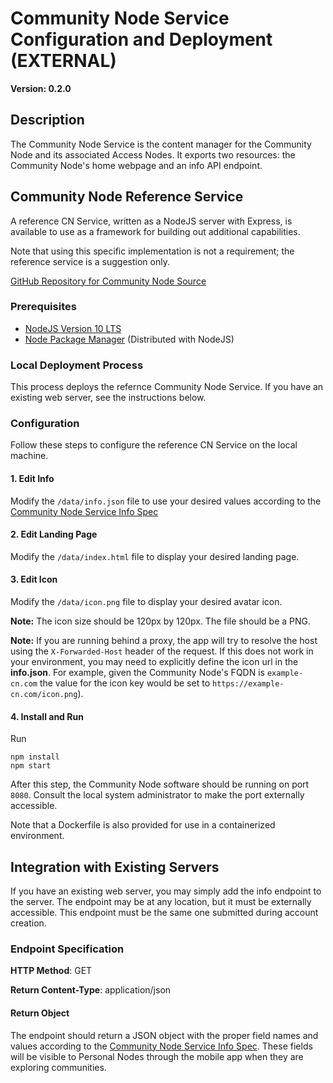 # Community Node Service Configuration and Deployment (EXTERNAL)

**Version: 0.2.0**

## Description

The Community Node Service is the content manager for the Community Node and its associated Access Nodes. It exports two resources: the Community Node's home webpage and an info API endpoint. 

## Community Node Reference Service

A reference CN Service, written as a NodeJS server with Express, is available to use as a framework for building out additional capabilities. 

Note that using this specific implementation is not a requirement; the reference service is a suggestion only. 

[GitHub Repository for Community Node Source](https://github.com/opespe/cn-service-reference.git)

### Prerequisites

- [NodeJS Version 10 LTS](https://nodejs.org/en/)
- [Node Package Manager](https://www.npmjs.com/) (Distributed with NodeJS)

### Local Deployment Process 

This process deploys the refernce Community Node Service. If you have an existing web server, see the instructions below. 

### Configuration

Follow these steps to configure the reference CN Service on the local machine. 

#### 1. Edit Info

Modify the `/data/info.json` file to use your desired values according to the [Community Node Service Info Spec](./community_info_spec.md)

#### 2. Edit Landing Page

Modify the `/data/index.html` file to display your desired landing page.

#### 3. Edit Icon

Modify the `/data/icon.png` file to display your desired avatar icon. 

**Note:** The icon size should be 120px by 120px. The file should be a PNG.

**Note:** If you are running behind a proxy, the app will try to resolve the host using the `X-Forwarded-Host` header of the request. If this does not work in your environment, you may need to explicitly define the icon url in the **info.json**. For example, given the Community Node's FQDN is `example-cn.com` the value for the icon key would be set to `https://example-cn.com/icon.png`).

#### 4. Install and Run

Run
```
npm install
npm start
```

After this step, the Community Node software should be running on port `8080`. Consult the local system administrator to make the port externally accessible.

Note that a Dockerfile is also provided for use in a containerized environment.


## Integration with Existing Servers

If you have an existing web server, you may simply add the info endpoint to the server. The endpoint may be at any location, but it must be externally accessible. This endpoint must be the same one submitted during account creation.

### Endpoint Specification

**HTTP Method**: GET

**Return Content-Type**: application/json

#### Return Object

The endpoint should return a JSON object with the proper field names and values according to the [Community Node Service Info Spec](./community_info_spec.md). These fields will be visible to Personal Nodes through the mobile app when they are exploring communities. 
